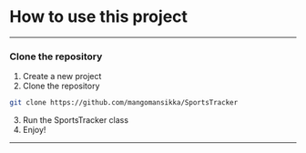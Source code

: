 <h1>How to use this project</h1>

****

<h3>Clone the repository</h3>

1. Create a new project
2. Clone the repository
```bash
git clone https://github.com/mangomansikka/SportsTracker
```
3. Run the SportsTracker class
4. Enjoy!

****